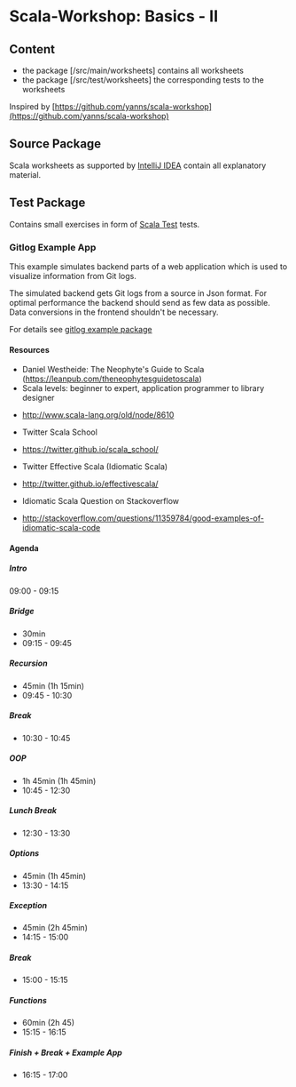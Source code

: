 Scala-Workshop: Basics - II
===========================

## Content
* the package [/src/main/worksheets] contains all worksheets
* the package [/src/test/worksheets] the corresponding tests to the worksheets




Inspired by [https://github.com/yanns/scala-workshop](https://github.com/yanns/scala-workshop)

## Source Package
Scala worksheets as supported by [IntelliJ IDEA](https://www.jetbrains.com/idea/) contain all explanatory material. 

## Test Package
Contains small exercises in form of [Scala Test](http://www.scalatest.org/) tests.  

### Gitlog Example App
This example simulates backend parts of a web application which is used to visualize information from Git logs.

The simulated backend gets Git logs from a source in Json format. For optimal performance the backend should send as few
data as possible. Data conversions in the frontend shouldn't be necessary.

For details see [gitlog example package](/src/test/scala/gitlog)
  
#### Resources
* Daniel Westheide: The Neophyte's Guide to Scala (https://leanpub.com/theneophytesguidetoscala)
* Scala levels: beginner to expert, application programmer to library designer
 - http://www.scala-lang.org/old/node/8610
* Twitter Scala School
 - https://twitter.github.io/scala_school/
* Twitter Effective Scala (Idiomatic Scala) 
 - http://twitter.github.io/effectivescala/
* Idiomatic Scala Question on Stackoverflow
 - http://stackoverflow.com/questions/11359784/good-examples-of-idiomatic-scala-code


#### Agenda

##### Intro
09:00 - 09:15

##### Bridge
* 30min
* 09:15 - 09:45

##### Recursion
* 45min (1h 15min)
* 09:45 - 10:30

##### Break
* 10:30 - 10:45

##### OOP
* 1h 45min (1h 45min)
* 10:45 - 12:30

##### Lunch Break
* 12:30 - 13:30

##### Options
* 45min (1h 45min)
* 13:30 - 14:15

##### Exception
* 45min (2h 45min)
* 14:15 - 15:00

##### Break
* 15:00 - 15:15

##### Functions
* 60min (2h 45)
* 15:15 - 16:15

##### Finish + Break + Example App
* 16:15 - 17:00
